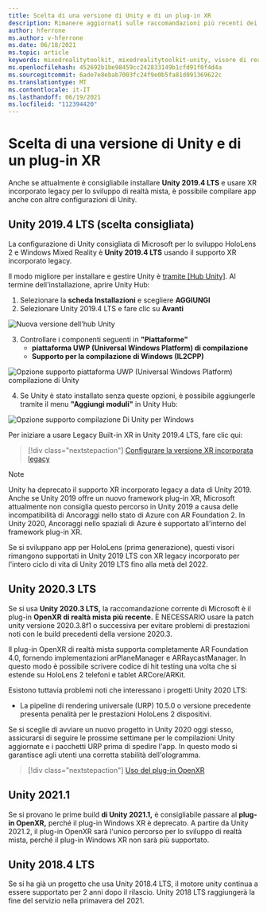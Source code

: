 ```yaml
---
title: Scelta di una versione di Unity e di un plug-in XR
description: Rimanere aggiornati sulle raccomandazioni più recenti dei plug-in Unity e XR per lo sviluppo di applicazioni HoloLens.
author: hferrone
ms.author: v-hferrone
ms.date: 06/18/2021
ms.topic: article
keywords: mixedrealitytoolkit, mixedrealitytoolkit-unity, visore di realtà mista, visore windows mixed reality, visore per realtà virtuale, unity
ms.openlocfilehash: 452692b1be98459cc242833149b1cfd91f0f4d4a
ms.sourcegitcommit: 6ade7e8ebab7003fc24f9e0b5fa81d091369622c
ms.translationtype: MT
ms.contentlocale: it-IT
ms.lasthandoff: 06/19/2021
ms.locfileid: "112394420"
---
```

# <a name="choosing-a-unity-version-and-xr-plugin"></a>Scelta di una versione di Unity e di un plug-in XR

Anche se attualmente è consigliabile installare **Unity 2019.4 LTS** e usare XR incorporato legacy per lo sviluppo di realtà mista, è possibile compilare app anche con altre configurazioni di Unity.

## <a name="unity-20194-lts-recommended"></a>Unity 2019.4 LTS (scelta consigliata)

La configurazione di Unity consigliata di Microsoft per lo sviluppo HoloLens 2 e Windows Mixed Reality è **Unity 2019.4 LTS** usando il supporto XR incorporato legacy.

Il modo migliore per installare e gestire Unity è <a href="https://unity3d.com/get-unity/download" target="_blank">tramite [Hub Unity]</a>. Al termine dell'installazione, aprire Unity Hub:

1. Selezionare la **scheda Installazioni** e scegliere **AGGIUNGI**
2. Selezionare Unity 2019.4 LTS e fare clic su **Avanti**

![Nuova versione dell'hub Unity](images/unity-hub-img-2019.png)

3. Controllare i componenti seguenti in **"Piattaforme"**
    * **piattaforma UWP (Universal Windows Platform) di compilazione** 
    * **Supporto per la compilazione di Windows (IL2CPP)**

![Opzione supporto piattaforma UWP (Universal Windows Platform) compilazione di Unity](images/Unity_Install_Option_UWP_2019.png)

4. Se Unity è stato installato senza queste opzioni, è possibile aggiungerle tramite il menu **"Aggiungi moduli"** in Unity Hub:

![Opzione supporto compilazione Di Unity per Windows](images/Unity_Install_Option_UWP2_2019.png)

Per iniziare a usare Legacy Built-in XR in Unity 2019.4 LTS, fare clic qui:

> [!div class="nextstepaction"]
> [Configurare la versione XR incorporata legacy](/windows/mixed-reality/develop/unity/xr-project-setup?tabs=legacy)

> [!NOTE]
> Unity ha deprecato il supporto XR incorporato legacy a data di Unity 2019.  Anche se Unity 2019 offre un nuovo framework plug-in XR, Microsoft attualmente non consiglia questo percorso in Unity 2019 a causa delle incompatibilità di Ancoraggi nello stato di Azure con AR Foundation 2.  In Unity 2020, Ancoraggi nello spaziali di Azure è supportato all'interno del framework plug-in XR.

Se si sviluppano app per HoloLens (prima generazione), questi visori rimangono supportati in Unity 2019 LTS con XR legacy incorporato per l'intero ciclo di vita di Unity 2019 LTS fino alla metà del 2022.

## <a name="unity-20203-lts"></a>Unity 2020.3 LTS 

Se si usa **Unity 2020.3 LTS,** la raccomandazione corrente di Microsoft è il plug-in **OpenXR di realtà mista più recente.** È NECESSARIO usare la patch unity versione 2020.3.8f1 o successiva per evitare problemi di prestazioni noti con le build precedenti della versione 2020.3.

Il plug-in OpenXR di realtà mista supporta completamente AR Foundation 4.0, fornendo implementazioni arPlaneManager e ARRaycastManager. In questo modo è possibile scrivere codice di hit testing una volta che si estende su HoloLens 2 telefoni e tablet ARCore/ARKit.

Esistono tuttavia problemi noti che interessano i progetti Unity 2020 LTS:

* La pipeline di rendering universale (URP) 10.5.0 o versione precedente presenta penalità per le prestazioni HoloLens 2 dispositivi.

Se si sceglie di avviare un nuovo progetto in Unity 2020 oggi stesso, assicurarsi di seguire le prossime settimane per le compilazioni Unity aggiornate e i pacchetti URP prima di spedire l'app.  In questo modo si garantisce agli utenti una corretta stabilità dell'ologramma.

> [!div class="nextstepaction"]
> [Uso del plug-in OpenXR](/windows/mixed-reality/develop/unity/xr-project-setup?tabs=openxr)

## <a name="unity-20211"></a>Unity 2021.1

Se si provano le prime build **di Unity 2021.1,** è consigliabile passare al **plug-in OpenXR,** perché il plug-in Windows XR è deprecato.  A partire da Unity 2021.2, il plug-in OpenXR sarà l'unico percorso per lo sviluppo di realtà mista, perché il plug-in Windows XR non sarà più supportato.

## <a name="unity-20184-lts"></a>Unity 2018.4 LTS

Se si ha già un progetto che usa Unity 2018.4 LTS, il motore unity continua a essere supportato per 2 anni dopo il rilascio.  Unity 2018 LTS raggiungerà la fine del servizio nella primavera del 2021.